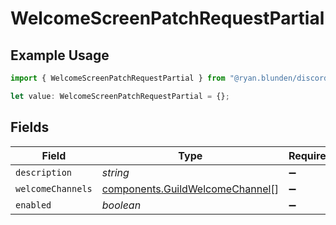 # WelcomeScreenPatchRequestPartial

## Example Usage

```typescript
import { WelcomeScreenPatchRequestPartial } from "@ryan.blunden/discord/models/components";

let value: WelcomeScreenPatchRequestPartial = {};
```

## Fields

| Field                                                                              | Type                                                                               | Required                                                                           | Description                                                                        |
| ---------------------------------------------------------------------------------- | ---------------------------------------------------------------------------------- | ---------------------------------------------------------------------------------- | ---------------------------------------------------------------------------------- |
| `description`                                                                      | *string*                                                                           | :heavy_minus_sign:                                                                 | N/A                                                                                |
| `welcomeChannels`                                                                  | [components.GuildWelcomeChannel](../../models/components/guildwelcomechannel.md)[] | :heavy_minus_sign:                                                                 | N/A                                                                                |
| `enabled`                                                                          | *boolean*                                                                          | :heavy_minus_sign:                                                                 | N/A                                                                                |